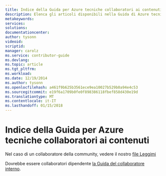 ```yaml
---
title: Indice della Guida per Azure tecniche collaboratori ai contenuti
description: Elenca gli articoli disponibili nella Guida di Azure tecniche collaboratori ai contenuti per azure.microsoft.com.
metakeywords: 
services: 
solutions: 
documentationcenter: 
author: tysonn
videoid: 
scriptid: 
manager: carolz
ms.service: contributor-guide
ms.devlang: 
ms.topic: article
ms.tgt_pltfrm: 
ms.workload: 
ms.date: 12/19/2014
ms.author: tysonn
ms.openlocfilehash: a461f9b625b3561ece9ea10027b529b0a94e4c53
ms.sourcegitcommit: e19f6a1709b0fe0f898386118fbef858d430e19d
ms.translationtype: MT
ms.contentlocale: it-IT
ms.lasthandoff: 01/15/2018
---
```

# <a name="azure-technical-content-contributors-guide-index"></a>Indice della Guida per Azure tecniche collaboratori ai contenuti

Nel caso di un collaboratore della community, vedere il nostro [file Leggimi](../README.md)

Dovrebbe essere collaboratori dipendente [la Guida del collaboratore interno](https://review.docs.microsoft.com/en-us/help/contribute/?branch=master).

